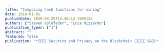 ```yaml
---
title: "Composing hash functions for mining"
date: 2019-01-01
publishDate: 2019-08-29T15:40:12.709912Z
authors: ["Steven Goldfeder", "Luca Nizzardo"]
publication_types: ["1"]
abstract: ""
featured: false
publication: "*IEEE Security and Privacy on the Blockchain (IEEE S&B)*"
---
```



